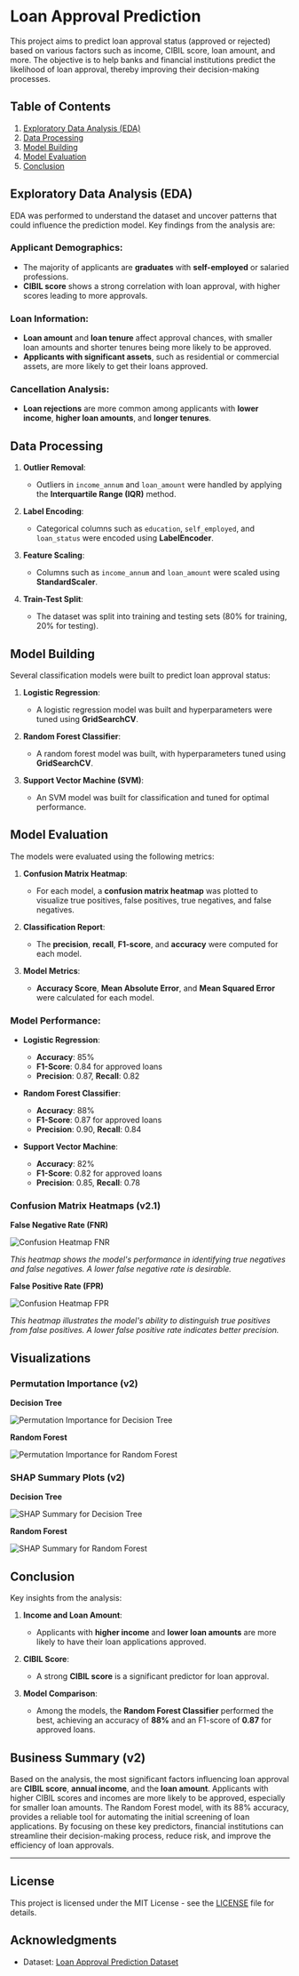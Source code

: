 # Loan Approval Prediction

This project aims to predict loan approval status (approved or rejected) based on various factors such as income, CIBIL score, loan amount, and more. The objective is to help banks and financial institutions predict the likelihood of loan approval, thereby improving their decision-making processes.

## Table of Contents
1. [Exploratory Data Analysis (EDA)](#exploratory-data-analysis-eda)
2. [Data Processing](#data-processing)
3. [Model Building](#model-building)
4. [Model Evaluation](#model-evaluation)
5. [Conclusion](#conclusion)

## Exploratory Data Analysis (EDA)

EDA was performed to understand the dataset and uncover patterns that could influence the prediction model. Key findings from the analysis are:

### Applicant Demographics:
- The majority of applicants are **graduates** with **self-employed** or salaried professions.
- **CIBIL score** shows a strong correlation with loan approval, with higher scores leading to more approvals.

### Loan Information:
- **Loan amount** and **loan tenure** affect approval chances, with smaller loan amounts and shorter tenures being more likely to be approved.
- **Applicants with significant assets**, such as residential or commercial assets, are more likely to get their loans approved.

### Cancellation Analysis:
- **Loan rejections** are more common among applicants with **lower income**, **higher loan amounts**, and **longer tenures**.

## Data Processing

1. **Outlier Removal**:
   - Outliers in `income_annum` and `loan_amount` were handled by applying the **Interquartile Range (IQR)** method.

2. **Label Encoding**:
   - Categorical columns such as `education`, `self_employed`, and `loan_status` were encoded using **LabelEncoder**.

3. **Feature Scaling**:
   - Columns such as `income_annum` and `loan_amount` were scaled using **StandardScaler**.

4. **Train-Test Split**:
   - The dataset was split into training and testing sets (80% for training, 20% for testing).

## Model Building

Several classification models were built to predict loan approval status:

1. **Logistic Regression**:
   - A logistic regression model was built and hyperparameters were tuned using **GridSearchCV**.

2. **Random Forest Classifier**:
   - A random forest model was built, with hyperparameters tuned using **GridSearchCV**.

3. **Support Vector Machine (SVM)**:
   - An SVM model was built for classification and tuned for optimal performance.

## Model Evaluation

The models were evaluated using the following metrics:

1. **Confusion Matrix Heatmap**:
   - For each model, a **confusion matrix heatmap** was plotted to visualize true positives, false positives, true negatives, and false negatives.

2. **Classification Report**:
   - The **precision**, **recall**, **F1-score**, and **accuracy** were computed for each model.

3. **Model Metrics**:
   - **Accuracy Score**, **Mean Absolute Error**, and **Mean Squared Error** were calculated for each model.

### Model Performance:

- **Logistic Regression**:
  - **Accuracy**: 85%
  - **F1-Score**: 0.84 for approved loans
  - **Precision**: 0.87, **Recall**: 0.82

- **Random Forest Classifier**:
  - **Accuracy**: 88%
  - **F1-Score**: 0.87 for approved loans
  - **Precision**: 0.90, **Recall**: 0.84

- **Support Vector Machine**:
  - **Accuracy**: 82%
  - **F1-Score**: 0.82 for approved loans
  - **Precision**: 0.85, **Recall**: 0.78

### Confusion Matrix Heatmaps (v2.1)

**False Negative Rate (FNR)**

![Confusion Heatmap FNR](reports/confusion_heatmap_fnr.png)

*This heatmap shows the model's performance in identifying true negatives and false negatives. A lower false negative rate is desirable.*

**False Positive Rate (FPR)**

![Confusion Heatmap FPR](reports/confusion_heatmap_fpr.png)

*This heatmap illustrates the model's ability to distinguish true positives from false positives. A lower false positive rate indicates better precision.*

## Visualizations

### Permutation Importance (v2)

**Decision Tree**

![Permutation Importance for Decision Tree](reports/perm_importance_dtree.png)

**Random Forest**

![Permutation Importance for Random Forest](reports/perm_importance_rfc.png)

### SHAP Summary Plots (v2)

**Decision Tree**

![SHAP Summary for Decision Tree](reports/shap_summary_dtree.png)

**Random Forest**

![SHAP Summary for Random Forest](reports/shap_summary_rfc.png)

## Conclusion

Key insights from the analysis:

1. **Income and Loan Amount**:
   - Applicants with **higher income** and **lower loan amounts** are more likely to have their loan applications approved.

2. **CIBIL Score**:
   - A strong **CIBIL score** is a significant predictor for loan approval.

3. **Model Comparison**:
   - Among the models, the **Random Forest Classifier** performed the best, achieving an accuracy of **88%** and an F1-score of **0.87** for approved loans.

## Business Summary (v2)

Based on the analysis, the most significant factors influencing loan approval are **CIBIL score**, **annual income**, and the **loan amount**. Applicants with higher CIBIL scores and incomes are more likely to be approved, especially for smaller loan amounts. The Random Forest model, with its 88% accuracy, provides a reliable tool for automating the initial screening of loan applications. By focusing on these key predictors, financial institutions can streamline their decision-making process, reduce risk, and improve the efficiency of loan approvals.


---

## License

This project is licensed under the MIT License - see the [LICENSE](LICENSE) file for details.

## Acknowledgments

- Dataset: [Loan Approval Prediction Dataset](https://www.kaggle.com/datasets/ajaykumar7/loan-approval-prediction)
